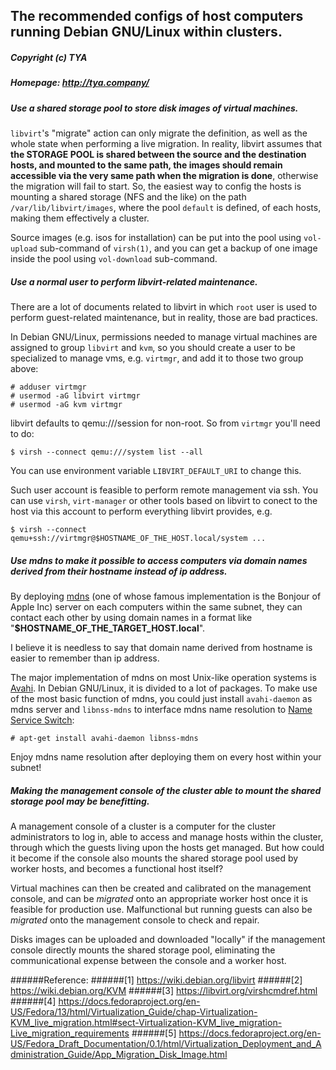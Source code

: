 ## The recommended configs of host computers running Debian GNU/Linux within clusters.
##### Copyright (c) TYA
##### Homepage: http://tya.company/

##### Use a shared storage pool to store disk images of virtual machines.

`libvirt`'s "migrate" action can only migrate the definition, as well as the whole state when performing a live migration. In reality, libvirt assumes that **the STORAGE POOL is shared between the source and the destination hosts, and mounted to the same path, the images should remain accessible via the very same path when the migration is done**, otherwise the migration will fail to start. So, the easiest way to config the hosts is mounting a shared storage (NFS and the like) on the path `/var/lib/libvirt/images`, where the pool `default` is defined, of each hosts, making them effectively a cluster.

Source images (e.g. isos for installation) can be put into the pool using `vol-upload` sub-command of `virsh(1)`, and you can get a backup of one image inside the pool using `vol-download` sub-command.

##### Use a normal user to perform libvirt-related maintenance.

There are a lot of documents related to libvirt in which `root` user is used to perform guest-related maintenance, but in reality, those are bad practices.

In Debian GNU/Linux, permissions needed to manage virtual machines are assigned to group `libvirt` and `kvm`, so you should create a user to be specialized to manage vms, e.g. `virtmgr`, and add it to those two group above:

```
# adduser virtmgr
# usermod -aG libvirt virtmgr
# usermod -aG kvm virtmgr
```

libvirt defaults to qemu:///session for non-root. So from `virtmgr` you'll need to do: 

`$ virsh --connect qemu:///system list --all`

You can use environment variable `LIBVIRT_DEFAULT_URI` to change this. 

Such user account is feasible to perform remote management via ssh. You can use `virsh`, `virt-manager` or other tools based on libvirt to conect to the host via this account to perform everything libvirt provides, e.g.

`$ virsh --connect qemu+ssh://virtmgr@$HOSTNAME_OF_THE_HOST.local/system ...`

##### Use mdns to make it possible to access computers via domain names derived from their hostname instead of ip address.

By deploying [mdns](https://en.wikipedia.org/wiki/Multicast_DNS) (one of whose famous implementation is the Bonjour of Apple Inc) server on each computers within the same subnet, they can contact each other by using domain names in a format like "**$HOSTNAME_OF_THE_TARGET_HOST.local**".

I believe it is needless to say that domain name derived from hostname is easier to remember than ip address.

The major implementation of mdns on most Unix-like operation systems is [Avahi](https://en.wikipedia.org/wiki/Avahi_%28software%29). In Debian GNU/Linux, it is divided to a lot of packages. To make use of the most basic function of mdns, you could just install `avahi-daemon` as mdns server and `libnss-mdns` to interface mdns name resolution to [Name Service Switch](https://en.wikipedia.org/wiki/Name_Service_Switch):

`# apt-get install avahi-daemon libnss-mdns`

Enjoy mdns name resolution after deploying them on every host within your subnet!

##### Making the management console of the cluster able to mount the shared storage pool may be benefitting.

A management console of a cluster is a computer for the cluster administrators to log in, able to access and manage hosts within the cluster, through which the guests living upon the hosts get managed. But how could it become if the console also mounts the shared storage pool used by worker hosts, and becomes a functional host itself?

Virtual machines can then be created and calibrated on the management console, and can be *migrated* onto an appropriate worker host once it is feasible for production use. Malfunctional but running guests can also be *migrated* onto the management console to check and repair.

Disks images can be uploaded and downloaded "locally" if the management console directly mounts the shared storage pool, eliminating the communicational expense between the console and a worker host.

######Reference: 
######[1] https://wiki.debian.org/libvirt
######[2] https://wiki.debian.org/KVM
######[3] https://libvirt.org/virshcmdref.html
######[4] https://docs.fedoraproject.org/en-US/Fedora/13/html/Virtualization_Guide/chap-Virtualization-KVM_live_migration.html#sect-Virtualization-KVM_live_migration-Live_migration_requirements
######[5] https://docs.fedoraproject.org/en-US/Fedora_Draft_Documentation/0.1/html/Virtualization_Deployment_and_Administration_Guide/App_Migration_Disk_Image.html

